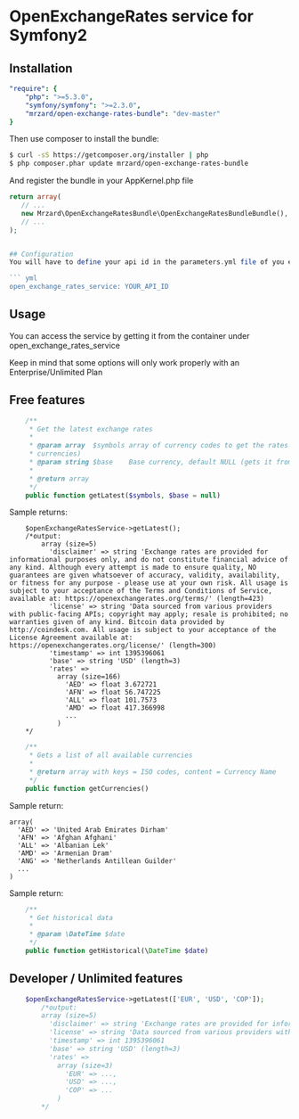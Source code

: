 OpenExchangeRates service for Symfony2
=====

Installation
-----
``` yml
"require": {
    "php": ">=5.3.0",
    "symfony/symfony": ">=2.3.0",
    "mrzard/open-exchange-rates-bundle": "dev-master"
}
```

Then use composer to install the bundle:
``` bash
$ curl -sS https://getcomposer.org/installer | php
$ php composer.phar update mrzard/open-exchange-rates-bundle
```


And register the bundle in your AppKernel.php file

``` php
return array(
   // ...
   new Mrzard\OpenExchangeRatesBundle\OpenExchangeRatesBundleBundle(),
   // ...
);


## Configuration
You will have to define your api id in the parameters.yml file of you environment.

``` yml
open_exchange_rates_service: YOUR_API_ID
```

Usage
-----
You can access the service by getting it from the container under open_exchange_rates_service

Keep in mind that some options will only work properly with an Enterprise/Unlimited Plan

## Free features
``` php
    /**
     * Get the latest exchange rates
     *
     * @param array  $symbols array of currency codes to get the rates for. Default empty (all
     * currencies)
     * @param string $base    Base currency, default NULL (gets it from config)
     *
     * @return array
     */
    public function getLatest($symbols, $base = null)
```
Sample returns:
```
    $openExchangeRatesService->getLatest();
    /*output:
        array (size=5)
          'disclaimer' => string 'Exchange rates are provided for informational purposes only, and do not constitute financial advice of any kind. Although every attempt is made to ensure quality, NO guarantees are given whatsoever of accuracy, validity, availability, or fitness for any purpose - please use at your own risk. All usage is subject to your acceptance of the Terms and Conditions of Service, available at: https://openexchangerates.org/terms/' (length=423)
          'license' => string 'Data sourced from various providers with public-facing APIs; copyright may apply; resale is prohibited; no warranties given of any kind. Bitcoin data provided by http://coindesk.com. All usage is subject to your acceptance of the License Agreement available at: https://openexchangerates.org/license/' (length=300)
          'timestamp' => int 1395396061
          'base' => string 'USD' (length=3)
          'rates' =>
            array (size=166)
              'AED' => float 3.672721
              'AFN' => float 56.747225
              'ALL' => float 101.7573
              'AMD' => float 417.366998
              ...
            )
    */
```

``` php
    /**
     * Gets a list of all available currencies
     *
     * @return array with keys = ISO codes, content = Currency Name
     */
    public function getCurrencies()
```

Sample return:
```
array(
  'AED' => 'United Arab Emirates Dirham'
  'AFN' => 'Afghan Afghani'
  'ALL' => 'Albanian Lek'
  'AMD' => 'Armenian Dram'
  'ANG' => 'Netherlands Antillean Guilder'
  ...
)
```


Sample return:
``` php
    /**
     * Get historical data
     *
     * @param \DateTime $date
     */
    public function getHistorical(\DateTime $date)
```

## Developer / Unlimited features
``` php
    $openExchangeRatesService->getLatest(['EUR', 'USD', 'COP']);
        /*output:
        array (size=5)
          'disclaimer' => string 'Exchange rates are provided for informational purposes only, and do not constitute financial advice of any kind. Although every attempt is made to ensure quality, NO guarantees are given whatsoever of accuracy, validity, availability, or fitness for any purpose - please use at your own risk. All usage is subject to your acceptance of the Terms and Conditions of Service, available at: https://openexchangerates.org/terms/' (length=423)
          'license' => string 'Data sourced from various providers with public-facing APIs; copyright may apply; resale is prohibited; no warranties given of any kind. Bitcoin data provided by http://coindesk.com. All usage is subject to your acceptance of the License Agreement available at: https://openexchangerates.org/license/' (length=300)
          'timestamp' => int 1395396061
          'base' => string 'USD' (length=3)
          'rates' =>
            array (size=3)
              'EUR' => ...,
              'USD' => ...,
              'COP' => ...
            )
        */
```